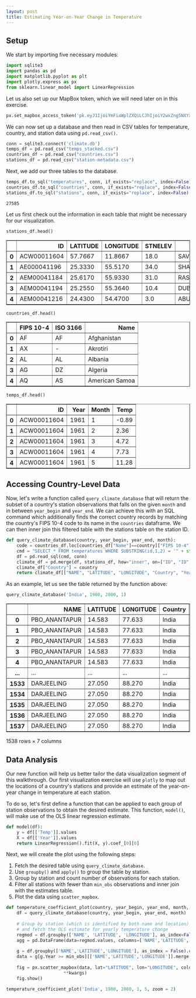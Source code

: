 ```yaml
---
layout: post
title: Estimating Year-on-Year Change in Temperature
---
```


## Setup

We start by importing five necessary modules:


```python
import sqlite3
import pandas as pd
import matplotlib.pyplot as plt
import plotly.express as px
from sklearn.linear_model import LinearRegression
```

Let us also set up our MapBox token, which we will need later on in this exercise.


```python
px.set_mapbox_access_token('pk.eyJ1IjoiYmFiaWplZXQiLCJhIjoiY2wxZng5NXYxMDMxMzNicjI1N3JveWZvbyJ9.b_hcxpVSJoAH_PRFxD616w')
```

We can now set up a database and then read in CSV tables for temperature, country, and station data using ```pd.read_csv()```.


```python
conn = sqlite3.connect('climate.db')
temps_df = pd.read_csv("temps_stacked.csv")
countries_df = pd.read_csv("countries.csv")
stations_df = pd.read_csv("station-metadata.csv")
```

Next, we add our three tables to the database.


```python
temps_df.to_sql("temperatures", conn, if_exists="replace", index=False)
countries_df.to_sql("countries", conn, if_exists="replace", index=False)
stations_df.to_sql("stations", conn, if_exists="replace", index=False)
```




    27585



Let us first check out the information in each table that might be necessary for our visualization.


```python
stations_df.head()
```




<div>
<style scoped>
    .dataframe tbody tr th:only-of-type {
        vertical-align: middle;
    }

    .dataframe tbody tr th {
        vertical-align: top;
    }

    .dataframe thead th {
        text-align: right;
    }
</style>
<table border="1" class="dataframe">
  <thead>
    <tr style="text-align: right;">
      <th></th>
      <th>ID</th>
      <th>LATITUDE</th>
      <th>LONGITUDE</th>
      <th>STNELEV</th>
      <th>NAME</th>
    </tr>
  </thead>
  <tbody>
    <tr>
      <th>0</th>
      <td>ACW00011604</td>
      <td>57.7667</td>
      <td>11.8667</td>
      <td>18.0</td>
      <td>SAVE</td>
    </tr>
    <tr>
      <th>1</th>
      <td>AE000041196</td>
      <td>25.3330</td>
      <td>55.5170</td>
      <td>34.0</td>
      <td>SHARJAH_INTER_AIRP</td>
    </tr>
    <tr>
      <th>2</th>
      <td>AEM00041184</td>
      <td>25.6170</td>
      <td>55.9330</td>
      <td>31.0</td>
      <td>RAS_AL_KHAIMAH_INTE</td>
    </tr>
    <tr>
      <th>3</th>
      <td>AEM00041194</td>
      <td>25.2550</td>
      <td>55.3640</td>
      <td>10.4</td>
      <td>DUBAI_INTL</td>
    </tr>
    <tr>
      <th>4</th>
      <td>AEM00041216</td>
      <td>24.4300</td>
      <td>54.4700</td>
      <td>3.0</td>
      <td>ABU_DHABI_BATEEN_AIR</td>
    </tr>
  </tbody>
</table>
</div>




```python
countries_df.head()
```




<div>
<style scoped>
    .dataframe tbody tr th:only-of-type {
        vertical-align: middle;
    }

    .dataframe tbody tr th {
        vertical-align: top;
    }

    .dataframe thead th {
        text-align: right;
    }
</style>
<table border="1" class="dataframe">
  <thead>
    <tr style="text-align: right;">
      <th></th>
      <th>FIPS 10-4</th>
      <th>ISO 3166</th>
      <th>Name</th>
    </tr>
  </thead>
  <tbody>
    <tr>
      <th>0</th>
      <td>AF</td>
      <td>AF</td>
      <td>Afghanistan</td>
    </tr>
    <tr>
      <th>1</th>
      <td>AX</td>
      <td>-</td>
      <td>Akrotiri</td>
    </tr>
    <tr>
      <th>2</th>
      <td>AL</td>
      <td>AL</td>
      <td>Albania</td>
    </tr>
    <tr>
      <th>3</th>
      <td>AG</td>
      <td>DZ</td>
      <td>Algeria</td>
    </tr>
    <tr>
      <th>4</th>
      <td>AQ</td>
      <td>AS</td>
      <td>American Samoa</td>
    </tr>
  </tbody>
</table>
</div>




```python
temps_df.head()
```




<div>
<style scoped>
    .dataframe tbody tr th:only-of-type {
        vertical-align: middle;
    }

    .dataframe tbody tr th {
        vertical-align: top;
    }

    .dataframe thead th {
        text-align: right;
    }
</style>
<table border="1" class="dataframe">
  <thead>
    <tr style="text-align: right;">
      <th></th>
      <th>ID</th>
      <th>Year</th>
      <th>Month</th>
      <th>Temp</th>
    </tr>
  </thead>
  <tbody>
    <tr>
      <th>0</th>
      <td>ACW00011604</td>
      <td>1961</td>
      <td>1</td>
      <td>-0.89</td>
    </tr>
    <tr>
      <th>1</th>
      <td>ACW00011604</td>
      <td>1961</td>
      <td>2</td>
      <td>2.36</td>
    </tr>
    <tr>
      <th>2</th>
      <td>ACW00011604</td>
      <td>1961</td>
      <td>3</td>
      <td>4.72</td>
    </tr>
    <tr>
      <th>3</th>
      <td>ACW00011604</td>
      <td>1961</td>
      <td>4</td>
      <td>7.73</td>
    </tr>
    <tr>
      <th>4</th>
      <td>ACW00011604</td>
      <td>1961</td>
      <td>5</td>
      <td>11.28</td>
    </tr>
  </tbody>
</table>
</div>



## Accessing Country-Level Data

Now, let's write a function called ```query_climate_database``` that will return the subset of a country's station observations that falls on the given ```month``` and in between ```year_begin``` and ```year_end```. We can achieve this with an SQL command which additionally finds the correct country records by matching the country's FIPS 10-4 code to its name in the ```countries``` dataframe. We can then inner join this filtered table with the stations table on the station ID.


```python
def query_climate_database(country, year_begin, year_end, month):
    code = countries_df.loc[countries_df["Name"]==country]["FIPS 10-4"].iloc[0]
    cmd = "SELECT * FROM temperatures WHERE SUBSTRING(id,1,2) = '" + str(code) + "' AND year >= " + str(year_begin) + " AND year <= " + str(year_end) + " AND month = " + str(month)
    df = pd.read_sql(cmd, conn)
    climate_df = pd.merge(df, stations_df, how="inner", on=["ID", "ID"])
    climate_df["Country"] = country
    return climate_df[["NAME", "LATITUDE", "LONGITUDE", "Country", "Year", "Month","Temp"]]
```

As an example, let us see the table returned by the function above:


```python
query_climate_database('India', 1980, 2000, 1)
```




<div>
<style scoped>
    .dataframe tbody tr th:only-of-type {
        vertical-align: middle;
    }

    .dataframe tbody tr th {
        vertical-align: top;
    }

    .dataframe thead th {
        text-align: right;
    }
</style>
<table border="1" class="dataframe">
  <thead>
    <tr style="text-align: right;">
      <th></th>
      <th>NAME</th>
      <th>LATITUDE</th>
      <th>LONGITUDE</th>
      <th>Country</th>
      <th>Year</th>
      <th>Month</th>
      <th>Temp</th>
    </tr>
  </thead>
  <tbody>
    <tr>
      <th>0</th>
      <td>PBO_ANANTAPUR</td>
      <td>14.583</td>
      <td>77.633</td>
      <td>India</td>
      <td>1980</td>
      <td>1</td>
      <td>23.48</td>
    </tr>
    <tr>
      <th>1</th>
      <td>PBO_ANANTAPUR</td>
      <td>14.583</td>
      <td>77.633</td>
      <td>India</td>
      <td>1981</td>
      <td>1</td>
      <td>24.57</td>
    </tr>
    <tr>
      <th>2</th>
      <td>PBO_ANANTAPUR</td>
      <td>14.583</td>
      <td>77.633</td>
      <td>India</td>
      <td>1982</td>
      <td>1</td>
      <td>24.19</td>
    </tr>
    <tr>
      <th>3</th>
      <td>PBO_ANANTAPUR</td>
      <td>14.583</td>
      <td>77.633</td>
      <td>India</td>
      <td>1983</td>
      <td>1</td>
      <td>23.51</td>
    </tr>
    <tr>
      <th>4</th>
      <td>PBO_ANANTAPUR</td>
      <td>14.583</td>
      <td>77.633</td>
      <td>India</td>
      <td>1984</td>
      <td>1</td>
      <td>24.81</td>
    </tr>
    <tr>
      <th>...</th>
      <td>...</td>
      <td>...</td>
      <td>...</td>
      <td>...</td>
      <td>...</td>
      <td>...</td>
      <td>...</td>
    </tr>
    <tr>
      <th>1533</th>
      <td>DARJEELING</td>
      <td>27.050</td>
      <td>88.270</td>
      <td>India</td>
      <td>1983</td>
      <td>1</td>
      <td>5.10</td>
    </tr>
    <tr>
      <th>1534</th>
      <td>DARJEELING</td>
      <td>27.050</td>
      <td>88.270</td>
      <td>India</td>
      <td>1986</td>
      <td>1</td>
      <td>6.90</td>
    </tr>
    <tr>
      <th>1535</th>
      <td>DARJEELING</td>
      <td>27.050</td>
      <td>88.270</td>
      <td>India</td>
      <td>1994</td>
      <td>1</td>
      <td>8.10</td>
    </tr>
    <tr>
      <th>1536</th>
      <td>DARJEELING</td>
      <td>27.050</td>
      <td>88.270</td>
      <td>India</td>
      <td>1995</td>
      <td>1</td>
      <td>5.60</td>
    </tr>
    <tr>
      <th>1537</th>
      <td>DARJEELING</td>
      <td>27.050</td>
      <td>88.270</td>
      <td>India</td>
      <td>1997</td>
      <td>1</td>
      <td>5.70</td>
    </tr>
  </tbody>
</table>
<p>1538 rows × 7 columns</p>
</div>



## Data Analysis

Our new function will help us better tailor the data visualization segment of this walkthrough. Our first visualization exercise will use ```plotly``` to map out the locations of a country's stations and provide an estimate of the year-on-year change in temperature at each station.

To do so, let's first define a function that can be applied to each group of station observations to obtain the desired estimate. This function, ```model()```, will make use of the OLS linear regression estimate.


```python
def model(df):
    y = df[['Temp']].values
    X = df[['Year']].values
    return LinearRegression().fit(X, y).coef_[0][0]
```

Next, we will create the plot using the following steps:

1. Fetch the desired table using ```query_climate_database```.
2. Use ```groupby()``` and ```apply()``` to group the table by station.
3. Group by station and count number of observations for each station.
4. Filter all stations with fewer than ```min_obs``` observations and inner join with the estimates table.
5. Plot the data using ```scatter_mapbox```.


```python
def temperature_coefficient_plot(country, year_begin, year_end, month, min_obs, **kwargs):
    df = query_climate_database(country, year_begin, year_end, month)
    
    # Group by station (which is identified by both name and location) 
    # and fetch the OLS estimate for yearly temperature change
    regmod = df.groupby(['NAME', 'LATITUDE', 'LONGITUDE'], as_index=False).apply(model)
    agg = pd.DataFrame(data=regmod.values, columns=['NAME','LATITUDE','LONGITUDE','Estimate'])
    
    g = df.groupby(['NAME','LATITUDE','LONGITUDE'], as_index = False).count()
    data = g[g.Year >= min_obs][['NAME','LATITUDE','LONGITUDE']].merge(agg, on=['NAME','LATITUDE','LONGITUDE'], how='inner')
    
    fig = px.scatter_mapbox(data, lat="LATITUDE", lon="LONGITUDE", color="Estimate",
                      **kwargs)
    fig.show()
```


```python
temperature_coefficient_plot('India', 1980, 2000, 1, 5, zoom = 2)
```


<div>                            <div id="299eaa1e-ba25-4ff5-9077-5f03aa7346f5" class="plotly-graph-div" style="height:525px; width:100%;"></div>            <script type="text/javascript">                require(["plotly"], function(Plotly) {                    window.PLOTLYENV=window.PLOTLYENV || {};                                    if (document.getElementById("299eaa1e-ba25-4ff5-9077-5f03aa7346f5")) {                    Plotly.newPlot(                        "299eaa1e-ba25-4ff5-9077-5f03aa7346f5",                        [{"hovertemplate":"Estimate=-0.023824531516183967<br>LATITUDE=%{lat}<br>LONGITUDE=%{lon}<extra></extra>","lat":[23.883],"legendgroup":"-0.023824531516183967","lon":[91.25],"marker":{"color":"#636efa"},"mode":"markers","name":"-0.023824531516183967","showlegend":true,"subplot":"mapbox","type":"scattermapbox"},{"hovertemplate":"Estimate=-0.09541262135922327<br>LATITUDE=%{lat}<br>LONGITUDE=%{lon}<extra></extra>","lat":[27.1667],"legendgroup":"-0.09541262135922327","lon":[78.0333],"marker":{"color":"#EF553B"},"mode":"markers","name":"-0.09541262135922327","showlegend":true,"subplot":"mapbox","type":"scattermapbox"},{"hovertemplate":"Estimate=-0.006976463916064041<br>LATITUDE=%{lat}<br>LONGITUDE=%{lon}<extra></extra>","lat":[23.067],"legendgroup":"-0.006976463916064041","lon":[72.633],"marker":{"color":"#00cc96"},"mode":"markers","name":"-0.006976463916064041","showlegend":true,"subplot":"mapbox","type":"scattermapbox"},{"hovertemplate":"Estimate=-0.038906130401503036<br>LATITUDE=%{lat}<br>LONGITUDE=%{lon}<extra></extra>","lat":[20.7],"legendgroup":"-0.038906130401503036","lon":[77.033],"marker":{"color":"#ab63fa"},"mode":"markers","name":"-0.038906130401503036","showlegend":true,"subplot":"mapbox","type":"scattermapbox"},{"hovertemplate":"Estimate=0.011315635598175711<br>LATITUDE=%{lat}<br>LONGITUDE=%{lon}<extra></extra>","lat":[20.7],"legendgroup":"0.011315635598175711","lon":[77.067],"marker":{"color":"#FFA15A"},"mode":"markers","name":"0.011315635598175711","showlegend":true,"subplot":"mapbox","type":"scattermapbox"},{"hovertemplate":"Estimate=-0.12064847942754905<br>LATITUDE=%{lat}<br>LONGITUDE=%{lon}<extra></extra>","lat":[25.441],"legendgroup":"-0.12064847942754905","lon":[81.735],"marker":{"color":"#19d3f3"},"mode":"markers","name":"-0.12064847942754905","showlegend":true,"subplot":"mapbox","type":"scattermapbox"},{"hovertemplate":"Estimate=-0.07217977893368016<br>LATITUDE=%{lat}<br>LONGITUDE=%{lon}<extra></extra>","lat":[25.5],"legendgroup":"-0.07217977893368016","lon":[81.9],"marker":{"color":"#FF6692"},"mode":"markers","name":"-0.07217977893368016","showlegend":true,"subplot":"mapbox","type":"scattermapbox"},{"hovertemplate":"Estimate=-0.02485771200910647<br>LATITUDE=%{lat}<br>LONGITUDE=%{lon}<extra></extra>","lat":[31.71],"legendgroup":"-0.02485771200910647","lon":[74.797],"marker":{"color":"#B6E880"},"mode":"markers","name":"-0.02485771200910647","showlegend":true,"subplot":"mapbox","type":"scattermapbox"},{"hovertemplate":"Estimate=-0.00598233189749575<br>LATITUDE=%{lat}<br>LONGITUDE=%{lon}<extra></extra>","lat":[19.85],"legendgroup":"-0.00598233189749575","lon":[75.4],"marker":{"color":"#FF97FF"},"mode":"markers","name":"-0.00598233189749575","showlegend":true,"subplot":"mapbox","type":"scattermapbox"},{"hovertemplate":"Estimate=-0.03679235262878381<br>LATITUDE=%{lat}<br>LONGITUDE=%{lon}<extra></extra>","lat":[21.517],"legendgroup":"-0.03679235262878381","lon":[86.933],"marker":{"color":"#FECB52"},"mode":"markers","name":"-0.03679235262878381","showlegend":true,"subplot":"mapbox","type":"scattermapbox"},{"hovertemplate":"Estimate=0.013679395808956421<br>LATITUDE=%{lat}<br>LONGITUDE=%{lon}<extra></extra>","lat":[12.967],"legendgroup":"0.013679395808956421","lon":[77.583],"marker":{"color":"#636efa"},"mode":"markers","name":"0.013679395808956421","showlegend":true,"subplot":"mapbox","type":"scattermapbox"},{"hovertemplate":"Estimate=0.0012467532467532877<br>LATITUDE=%{lat}<br>LONGITUDE=%{lon}<extra></extra>","lat":[17.45],"legendgroup":"0.0012467532467532877","lon":[78.47],"marker":{"color":"#EF553B"},"mode":"markers","name":"0.0012467532467532877","showlegend":true,"subplot":"mapbox","type":"scattermapbox"},{"hovertemplate":"Estimate=-0.012584415584415552<br>LATITUDE=%{lat}<br>LONGITUDE=%{lon}<extra></extra>","lat":[15.85],"legendgroup":"-0.012584415584415552","lon":[74.617],"marker":{"color":"#00cc96"},"mode":"markers","name":"-0.012584415584415552","showlegend":true,"subplot":"mapbox","type":"scattermapbox"},{"hovertemplate":"Estimate=-0.03156137006114001<br>LATITUDE=%{lat}<br>LONGITUDE=%{lon}<extra></extra>","lat":[23.283],"legendgroup":"-0.03156137006114001","lon":[77.35],"marker":{"color":"#ab63fa"},"mode":"markers","name":"-0.03156137006114001","showlegend":true,"subplot":"mapbox","type":"scattermapbox"},{"hovertemplate":"Estimate=-0.053077922077922106<br>LATITUDE=%{lat}<br>LONGITUDE=%{lon}<extra></extra>","lat":[20.25],"legendgroup":"-0.053077922077922106","lon":[85.833],"marker":{"color":"#FFA15A"},"mode":"markers","name":"-0.053077922077922106","showlegend":true,"subplot":"mapbox","type":"scattermapbox"},{"hovertemplate":"Estimate=0.021056134032725285<br>LATITUDE=%{lat}<br>LONGITUDE=%{lon}<extra></extra>","lat":[23.25],"legendgroup":"0.021056134032725285","lon":[69.667],"marker":{"color":"#19d3f3"},"mode":"markers","name":"0.021056134032725285","showlegend":true,"subplot":"mapbox","type":"scattermapbox"},{"hovertemplate":"Estimate=0.03868831168831171<br>LATITUDE=%{lat}<br>LONGITUDE=%{lon}<extra></extra>","lat":[28.0],"legendgroup":"0.03868831168831171","lon":[73.3],"marker":{"color":"#FF6692"},"mode":"markers","name":"0.03868831168831171","showlegend":true,"subplot":"mapbox","type":"scattermapbox"},{"hovertemplate":"Estimate=0.01883116883116881<br>LATITUDE=%{lat}<br>LONGITUDE=%{lon}<extra></extra>","lat":[18.9],"legendgroup":"0.01883116883116881","lon":[72.8167],"marker":{"color":"#B6E880"},"mode":"markers","name":"0.01883116883116881","showlegend":true,"subplot":"mapbox","type":"scattermapbox"},{"hovertemplate":"Estimate=0.04967532467532468<br>LATITUDE=%{lat}<br>LONGITUDE=%{lon}<extra></extra>","lat":[19.117],"legendgroup":"0.04967532467532468","lon":[72.85],"marker":{"color":"#FF97FF"},"mode":"markers","name":"0.04967532467532468","showlegend":true,"subplot":"mapbox","type":"scattermapbox"},{"hovertemplate":"Estimate=-0.03627833925157053<br>LATITUDE=%{lat}<br>LONGITUDE=%{lon}<extra></extra>","lat":[22.533],"legendgroup":"-0.03627833925157053","lon":[88.333],"marker":{"color":"#FECB52"},"mode":"markers","name":"-0.03627833925157053","showlegend":true,"subplot":"mapbox","type":"scattermapbox"},{"hovertemplate":"Estimate=-0.045207792207792176<br>LATITUDE=%{lat}<br>LONGITUDE=%{lon}<extra></extra>","lat":[22.65],"legendgroup":"-0.045207792207792176","lon":[88.45],"marker":{"color":"#636efa"},"mode":"markers","name":"-0.045207792207792176","showlegend":true,"subplot":"mapbox","type":"scattermapbox"},{"hovertemplate":"Estimate=0.04454873646209391<br>LATITUDE=%{lat}<br>LONGITUDE=%{lon}<extra></extra>","lat":[25.25],"legendgroup":"0.04454873646209391","lon":[91.7333],"marker":{"color":"#EF553B"},"mode":"markers","name":"0.04454873646209391","showlegend":true,"subplot":"mapbox","type":"scattermapbox"},{"hovertemplate":"Estimate=-0.021969696969697063<br>LATITUDE=%{lat}<br>LONGITUDE=%{lon}<extra></extra>","lat":[25.25],"legendgroup":"-0.021969696969697063","lon":[91.73],"marker":{"color":"#00cc96"},"mode":"markers","name":"-0.021969696969697063","showlegend":true,"subplot":"mapbox","type":"scattermapbox"},{"hovertemplate":"Estimate=0.007252604166666687<br>LATITUDE=%{lat}<br>LONGITUDE=%{lon}<extra></extra>","lat":[14.233],"legendgroup":"0.007252604166666687","lon":[76.433],"marker":{"color":"#ab63fa"},"mode":"markers","name":"0.007252604166666687","showlegend":true,"subplot":"mapbox","type":"scattermapbox"},{"hovertemplate":"Estimate=0.007804036112586248<br>LATITUDE=%{lat}<br>LONGITUDE=%{lon}<extra></extra>","lat":[11.033],"legendgroup":"0.007804036112586248","lon":[77.05],"marker":{"color":"#FFA15A"},"mode":"markers","name":"0.007804036112586248","showlegend":true,"subplot":"mapbox","type":"scattermapbox"},{"hovertemplate":"Estimate=0.03648212867355045<br>LATITUDE=%{lat}<br>LONGITUDE=%{lon}<extra></extra>","lat":[11.767],"legendgroup":"0.03648212867355045","lon":[79.767],"marker":{"color":"#19d3f3"},"mode":"markers","name":"0.03648212867355045","showlegend":true,"subplot":"mapbox","type":"scattermapbox"},{"hovertemplate":"Estimate=-0.01005464480874316<br>LATITUDE=%{lat}<br>LONGITUDE=%{lon}<extra></extra>","lat":[20.467],"legendgroup":"-0.01005464480874316","lon":[85.933],"marker":{"color":"#FF6692"},"mode":"markers","name":"-0.01005464480874316","showlegend":true,"subplot":"mapbox","type":"scattermapbox"},{"hovertemplate":"Estimate=-0.04259177355152582<br>LATITUDE=%{lat}<br>LONGITUDE=%{lon}<extra></extra>","lat":[24.05],"legendgroup":"-0.04259177355152582","lon":[84.067],"marker":{"color":"#B6E880"},"mode":"markers","name":"-0.04259177355152582","showlegend":true,"subplot":"mapbox","type":"scattermapbox"},{"hovertemplate":"Estimate=-0.0715501664289111<br>LATITUDE=%{lat}<br>LONGITUDE=%{lon}<extra></extra>","lat":[26.1667],"legendgroup":"-0.0715501664289111","lon":[85.9],"marker":{"color":"#FF97FF"},"mode":"markers","name":"-0.0715501664289111","showlegend":true,"subplot":"mapbox","type":"scattermapbox"},{"hovertemplate":"Estimate=-0.040132924335378316<br>LATITUDE=%{lat}<br>LONGITUDE=%{lon}<extra></extra>","lat":[27.05],"legendgroup":"-0.040132924335378316","lon":[88.27],"marker":{"color":"#FECB52"},"mode":"markers","name":"-0.040132924335378316","showlegend":true,"subplot":"mapbox","type":"scattermapbox"},{"hovertemplate":"Estimate=-0.20600000000000007<br>LATITUDE=%{lat}<br>LONGITUDE=%{lon}<extra></extra>","lat":[30.317],"legendgroup":"-0.20600000000000007","lon":[78.033],"marker":{"color":"#636efa"},"mode":"markers","name":"-0.20600000000000007","showlegend":true,"subplot":"mapbox","type":"scattermapbox"},{"hovertemplate":"Estimate=0.02312781954887219<br>LATITUDE=%{lat}<br>LONGITUDE=%{lon}<extra></extra>","lat":[27.483],"legendgroup":"0.02312781954887219","lon":[95.017],"marker":{"color":"#EF553B"},"mode":"markers","name":"0.02312781954887219","showlegend":true,"subplot":"mapbox","type":"scattermapbox"},{"hovertemplate":"Estimate=-0.08208791208791189<br>LATITUDE=%{lat}<br>LONGITUDE=%{lon}<extra></extra>","lat":[24.267],"legendgroup":"-0.08208791208791189","lon":[87.25],"marker":{"color":"#00cc96"},"mode":"markers","name":"-0.08208791208791189","showlegend":true,"subplot":"mapbox","type":"scattermapbox"},{"hovertemplate":"Estimate=0.07279411764705891<br>LATITUDE=%{lat}<br>LONGITUDE=%{lon}<extra></extra>","lat":[22.3667],"legendgroup":"0.07279411764705891","lon":[69.0833],"marker":{"color":"#ab63fa"},"mode":"markers","name":"0.07279411764705891","showlegend":true,"subplot":"mapbox","type":"scattermapbox"},{"hovertemplate":"Estimate=-0.010759817871371678<br>LATITUDE=%{lat}<br>LONGITUDE=%{lon}<extra></extra>","lat":[15.417],"legendgroup":"-0.010759817871371678","lon":[75.633],"marker":{"color":"#FFA15A"},"mode":"markers","name":"-0.010759817871371678","showlegend":true,"subplot":"mapbox","type":"scattermapbox"},{"hovertemplate":"Estimate=-0.0021895664952241503<br>LATITUDE=%{lat}<br>LONGITUDE=%{lon}<extra></extra>","lat":[26.1],"legendgroup":"-0.0021895664952241503","lon":[91.583],"marker":{"color":"#19d3f3"},"mode":"markers","name":"-0.0021895664952241503","showlegend":true,"subplot":"mapbox","type":"scattermapbox"},{"hovertemplate":"Estimate=-0.23099999999999993<br>LATITUDE=%{lat}<br>LONGITUDE=%{lon}<extra></extra>","lat":[24.75],"legendgroup":"-0.23099999999999993","lon":[84.95],"marker":{"color":"#FF6692"},"mode":"markers","name":"-0.23099999999999993","showlegend":true,"subplot":"mapbox","type":"scattermapbox"},{"hovertemplate":"Estimate=0.00907792207792211<br>LATITUDE=%{lat}<br>LONGITUDE=%{lon}<extra></extra>","lat":[15.483],"legendgroup":"0.00907792207792211","lon":[73.817],"marker":{"color":"#B6E880"},"mode":"markers","name":"0.00907792207792211","showlegend":true,"subplot":"mapbox","type":"scattermapbox"},{"hovertemplate":"Estimate=-0.01789029535864977<br>LATITUDE=%{lat}<br>LONGITUDE=%{lon}<extra></extra>","lat":[26.75],"legendgroup":"-0.01789029535864977","lon":[83.367],"marker":{"color":"#FF97FF"},"mode":"markers","name":"-0.01789029535864977","showlegend":true,"subplot":"mapbox","type":"scattermapbox"},{"hovertemplate":"Estimate=-0.11084187408491945<br>LATITUDE=%{lat}<br>LONGITUDE=%{lon}<extra></extra>","lat":[24.65],"legendgroup":"-0.11084187408491945","lon":[77.317],"marker":{"color":"#FECB52"},"mode":"markers","name":"-0.11084187408491945","showlegend":true,"subplot":"mapbox","type":"scattermapbox"},{"hovertemplate":"Estimate=-0.051667566837699214<br>LATITUDE=%{lat}<br>LONGITUDE=%{lon}<extra></extra>","lat":[26.233],"legendgroup":"-0.051667566837699214","lon":[78.25],"marker":{"color":"#636efa"},"mode":"markers","name":"-0.051667566837699214","showlegend":true,"subplot":"mapbox","type":"scattermapbox"},{"hovertemplate":"Estimate=-0.02357894736842104<br>LATITUDE=%{lat}<br>LONGITUDE=%{lon}<extra></extra>","lat":[29.167],"legendgroup":"-0.02357894736842104","lon":[75.733],"marker":{"color":"#EF553B"},"mode":"markers","name":"-0.02357894736842104","showlegend":true,"subplot":"mapbox","type":"scattermapbox"},{"hovertemplate":"Estimate=0.0066103896103895995<br>LATITUDE=%{lat}<br>LONGITUDE=%{lon}<extra></extra>","lat":[22.717],"legendgroup":"0.0066103896103895995","lon":[75.8],"marker":{"color":"#00cc96"},"mode":"markers","name":"0.0066103896103895995","showlegend":true,"subplot":"mapbox","type":"scattermapbox"},{"hovertemplate":"Estimate=-0.044518664047151296<br>LATITUDE=%{lat}<br>LONGITUDE=%{lon}<extra></extra>","lat":[23.2],"legendgroup":"-0.044518664047151296","lon":[79.95],"marker":{"color":"#ab63fa"},"mode":"markers","name":"-0.044518664047151296","showlegend":true,"subplot":"mapbox","type":"scattermapbox"},{"hovertemplate":"Estimate=-0.02198100027940761<br>LATITUDE=%{lat}<br>LONGITUDE=%{lon}<extra></extra>","lat":[19.083],"legendgroup":"-0.02198100027940761","lon":[82.033],"marker":{"color":"#FFA15A"},"mode":"markers","name":"-0.02198100027940761","showlegend":true,"subplot":"mapbox","type":"scattermapbox"},{"hovertemplate":"Estimate=0.0007142857142857162<br>LATITUDE=%{lat}<br>LONGITUDE=%{lon}<extra></extra>","lat":[26.817],"legendgroup":"0.0007142857142857162","lon":[75.8],"marker":{"color":"#19d3f3"},"mode":"markers","name":"0.0007142857142857162","showlegend":true,"subplot":"mapbox","type":"scattermapbox"},{"hovertemplate":"Estimate=0.01866396761133604<br>LATITUDE=%{lat}<br>LONGITUDE=%{lon}<extra></extra>","lat":[26.9],"legendgroup":"0.01866396761133604","lon":[70.917],"marker":{"color":"#FF6692"},"mode":"markers","name":"0.01866396761133604","showlegend":true,"subplot":"mapbox","type":"scattermapbox"},{"hovertemplate":"Estimate=-0.06115103405055352<br>LATITUDE=%{lat}<br>LONGITUDE=%{lon}<extra></extra>","lat":[21.917],"legendgroup":"-0.06115103405055352","lon":[84.083],"marker":{"color":"#B6E880"},"mode":"markers","name":"-0.06115103405055352","showlegend":true,"subplot":"mapbox","type":"scattermapbox"},{"hovertemplate":"Estimate=0.024636363636363647<br>LATITUDE=%{lat}<br>LONGITUDE=%{lon}<extra></extra>","lat":[26.3],"legendgroup":"0.024636363636363647","lon":[73.017],"marker":{"color":"#FF97FF"},"mode":"markers","name":"0.024636363636363647","showlegend":true,"subplot":"mapbox","type":"scattermapbox"},{"hovertemplate":"Estimate=-0.0007978412120423305<br>LATITUDE=%{lat}<br>LONGITUDE=%{lon}<extra></extra>","lat":[16.95],"legendgroup":"-0.0007978412120423305","lon":[82.233],"marker":{"color":"#FECB52"},"mode":"markers","name":"-0.0007978412120423305","showlegend":true,"subplot":"mapbox","type":"scattermapbox"},{"hovertemplate":"Estimate=0.06909090909090908<br>LATITUDE=%{lat}<br>LONGITUDE=%{lon}<extra></extra>","lat":[10.2333],"legendgroup":"0.06909090909090908","lon":[77.4667],"marker":{"color":"#636efa"},"mode":"markers","name":"0.06909090909090908","showlegend":true,"subplot":"mapbox","type":"scattermapbox"},{"hovertemplate":"Estimate=0.011636363636363662<br>LATITUDE=%{lat}<br>LONGITUDE=%{lon}<extra></extra>","lat":[25.15],"legendgroup":"0.011636363636363662","lon":[75.85],"marker":{"color":"#EF553B"},"mode":"markers","name":"0.011636363636363662","showlegend":true,"subplot":"mapbox","type":"scattermapbox"},{"hovertemplate":"Estimate=0.03712987012987014<br>LATITUDE=%{lat}<br>LONGITUDE=%{lon}<extra></extra>","lat":[11.25],"legendgroup":"0.03712987012987014","lon":[75.783],"marker":{"color":"#00cc96"},"mode":"markers","name":"0.03712987012987014","showlegend":true,"subplot":"mapbox","type":"scattermapbox"},{"hovertemplate":"Estimate=0.014978843441466798<br>LATITUDE=%{lat}<br>LONGITUDE=%{lon}<extra></extra>","lat":[15.8],"legendgroup":"0.014978843441466798","lon":[78.067],"marker":{"color":"#ab63fa"},"mode":"markers","name":"0.014978843441466798","showlegend":true,"subplot":"mapbox","type":"scattermapbox"},{"hovertemplate":"Estimate=-0.05899733402691978<br>LATITUDE=%{lat}<br>LONGITUDE=%{lon}<extra></extra>","lat":[26.75],"legendgroup":"-0.05899733402691978","lon":[80.883],"marker":{"color":"#FFA15A"},"mode":"markers","name":"-0.05899733402691978","showlegend":true,"subplot":"mapbox","type":"scattermapbox"},{"hovertemplate":"Estimate=0.13179063360881538<br>LATITUDE=%{lat}<br>LONGITUDE=%{lon}<extra></extra>","lat":[30.9333],"legendgroup":"0.13179063360881538","lon":[75.8667],"marker":{"color":"#19d3f3"},"mode":"markers","name":"0.13179063360881538","showlegend":true,"subplot":"mapbox","type":"scattermapbox"},{"hovertemplate":"Estimate=-0.0009985315712187663<br>LATITUDE=%{lat}<br>LONGITUDE=%{lon}<extra></extra>","lat":[16.2],"legendgroup":"-0.0009985315712187663","lon":[81.15],"marker":{"color":"#FF6692"},"mode":"markers","name":"-0.0009985315712187663","showlegend":true,"subplot":"mapbox","type":"scattermapbox"},{"hovertemplate":"Estimate=0.0007839388145315301<br>LATITUDE=%{lat}<br>LONGITUDE=%{lon}<extra></extra>","lat":[13.0],"legendgroup":"0.0007839388145315301","lon":[80.183],"marker":{"color":"#B6E880"},"mode":"markers","name":"0.0007839388145315301","showlegend":true,"subplot":"mapbox","type":"scattermapbox"},{"hovertemplate":"Estimate=0.05558068332057612<br>LATITUDE=%{lat}<br>LONGITUDE=%{lon}<extra></extra>","lat":[12.917],"legendgroup":"0.05558068332057612","lon":[74.883],"marker":{"color":"#FF97FF"},"mode":"markers","name":"0.05558068332057612","showlegend":true,"subplot":"mapbox","type":"scattermapbox"},{"hovertemplate":"Estimate=0.05308326787117044<br>LATITUDE=%{lat}<br>LONGITUDE=%{lon}<extra></extra>","lat":[8.3],"legendgroup":"0.05308326787117044","lon":[73.15],"marker":{"color":"#FECB52"},"mode":"markers","name":"0.05308326787117044","showlegend":true,"subplot":"mapbox","type":"scattermapbox"},{"hovertemplate":"Estimate=0.015428308460982181<br>LATITUDE=%{lat}<br>LONGITUDE=%{lon}<extra></extra>","lat":[8.3],"legendgroup":"0.015428308460982181","lon":[73.0],"marker":{"color":"#636efa"},"mode":"markers","name":"0.015428308460982181","showlegend":true,"subplot":"mapbox","type":"scattermapbox"},{"hovertemplate":"Estimate=0.073086785009862<br>LATITUDE=%{lat}<br>LONGITUDE=%{lon}<extra></extra>","lat":[23.317],"legendgroup":"0.073086785009862","lon":[85.317],"marker":{"color":"#EF553B"},"mode":"markers","name":"0.073086785009862","showlegend":true,"subplot":"mapbox","type":"scattermapbox"},{"hovertemplate":"Estimate=0.02055077767612073<br>LATITUDE=%{lat}<br>LONGITUDE=%{lon}<extra></extra>","lat":[29.4667],"legendgroup":"0.02055077767612073","lon":[79.65],"marker":{"color":"#00cc96"},"mode":"markers","name":"0.02055077767612073","showlegend":true,"subplot":"mapbox","type":"scattermapbox"},{"hovertemplate":"Estimate=-0.02401379811183734<br>LATITUDE=%{lat}<br>LONGITUDE=%{lon}<extra></extra>","lat":[21.1],"legendgroup":"-0.02401379811183734","lon":[79.05],"marker":{"color":"#ab63fa"},"mode":"markers","name":"-0.02401379811183734","showlegend":true,"subplot":"mapbox","type":"scattermapbox"},{"hovertemplate":"Estimate=0.012661421418817823<br>LATITUDE=%{lat}<br>LONGITUDE=%{lon}<extra></extra>","lat":[14.45],"legendgroup":"0.012661421418817823","lon":[79.983],"marker":{"color":"#FFA15A"},"mode":"markers","name":"0.012661421418817823","showlegend":true,"subplot":"mapbox","type":"scattermapbox"},{"hovertemplate":"Estimate=-0.03679220779220781<br>LATITUDE=%{lat}<br>LONGITUDE=%{lon}<extra></extra>","lat":[28.583],"legendgroup":"-0.03679220779220781","lon":[77.2],"marker":{"color":"#19d3f3"},"mode":"markers","name":"-0.03679220779220781","showlegend":true,"subplot":"mapbox","type":"scattermapbox"},{"hovertemplate":"Estimate=0.23857142857142852<br>LATITUDE=%{lat}<br>LONGITUDE=%{lon}<extra></extra>","lat":[27.233],"legendgroup":"0.23857142857142852","lon":[94.117],"marker":{"color":"#FF6692"},"mode":"markers","name":"0.23857142857142852","showlegend":true,"subplot":"mapbox","type":"scattermapbox"},{"hovertemplate":"Estimate=-0.0014285714285713874<br>LATITUDE=%{lat}<br>LONGITUDE=%{lon}<extra></extra>","lat":[9.267],"legendgroup":"-0.0014285714285713874","lon":[79.3],"marker":{"color":"#B6E880"},"mode":"markers","name":"-0.0014285714285713874","showlegend":true,"subplot":"mapbox","type":"scattermapbox"},{"hovertemplate":"Estimate=-0.0070787292817679785<br>LATITUDE=%{lat}<br>LONGITUDE=%{lon}<extra></extra>","lat":[30.333],"legendgroup":"-0.0070787292817679785","lon":[76.467],"marker":{"color":"#FF97FF"},"mode":"markers","name":"-0.0070787292817679785","showlegend":true,"subplot":"mapbox","type":"scattermapbox"},{"hovertemplate":"Estimate=-0.026960140451264752<br>LATITUDE=%{lat}<br>LONGITUDE=%{lon}<extra></extra>","lat":[25.6],"legendgroup":"-0.026960140451264752","lon":[85.1],"marker":{"color":"#FECB52"},"mode":"markers","name":"-0.026960140451264752","showlegend":true,"subplot":"mapbox","type":"scattermapbox"},{"hovertemplate":"Estimate=0.01814035087719293<br>LATITUDE=%{lat}<br>LONGITUDE=%{lon}<extra></extra>","lat":[14.583],"legendgroup":"0.01814035087719293","lon":[77.633],"marker":{"color":"#636efa"},"mode":"markers","name":"0.01814035087719293","showlegend":true,"subplot":"mapbox","type":"scattermapbox"},{"hovertemplate":"Estimate=-0.08647696476964765<br>LATITUDE=%{lat}<br>LONGITUDE=%{lon}<extra></extra>","lat":[22.767],"legendgroup":"-0.08647696476964765","lon":[81.9],"marker":{"color":"#EF553B"},"mode":"markers","name":"-0.08647696476964765","showlegend":true,"subplot":"mapbox","type":"scattermapbox"},{"hovertemplate":"Estimate=-0.01731168831168834<br>LATITUDE=%{lat}<br>LONGITUDE=%{lon}<extra></extra>","lat":[18.533],"legendgroup":"-0.01731168831168834","lon":[73.85],"marker":{"color":"#00cc96"},"mode":"markers","name":"-0.01731168831168834","showlegend":true,"subplot":"mapbox","type":"scattermapbox"},{"hovertemplate":"Estimate=0.03393429158110884<br>LATITUDE=%{lat}<br>LONGITUDE=%{lon}<extra></extra>","lat":[11.667],"legendgroup":"0.03393429158110884","lon":[92.717],"marker":{"color":"#ab63fa"},"mode":"markers","name":"0.03393429158110884","showlegend":true,"subplot":"mapbox","type":"scattermapbox"},{"hovertemplate":"Estimate=-0.03531050303129612<br>LATITUDE=%{lat}<br>LONGITUDE=%{lon}<extra></extra>","lat":[21.217],"legendgroup":"-0.03531050303129612","lon":[81.667],"marker":{"color":"#FFA15A"},"mode":"markers","name":"-0.03531050303129612","showlegend":true,"subplot":"mapbox","type":"scattermapbox"},{"hovertemplate":"Estimate=0.033546218487395016<br>LATITUDE=%{lat}<br>LONGITUDE=%{lon}<extra></extra>","lat":[22.3],"legendgroup":"0.033546218487395016","lon":[70.783],"marker":{"color":"#19d3f3"},"mode":"markers","name":"0.033546218487395016","showlegend":true,"subplot":"mapbox","type":"scattermapbox"},{"hovertemplate":"Estimate=-0.08144000000000001<br>LATITUDE=%{lat}<br>LONGITUDE=%{lon}<extra></extra>","lat":[18.767],"legendgroup":"-0.08144000000000001","lon":[79.433],"marker":{"color":"#FF6692"},"mode":"markers","name":"-0.08144000000000001","showlegend":true,"subplot":"mapbox","type":"scattermapbox"},{"hovertemplate":"Estimate=0.015716897362235468<br>LATITUDE=%{lat}<br>LONGITUDE=%{lon}<extra></extra>","lat":[16.983],"legendgroup":"0.015716897362235468","lon":[73.333],"marker":{"color":"#B6E880"},"mode":"markers","name":"0.015716897362235468","showlegend":true,"subplot":"mapbox","type":"scattermapbox"},{"hovertemplate":"Estimate=0.041380255941499085<br>LATITUDE=%{lat}<br>LONGITUDE=%{lon}<extra></extra>","lat":[23.85],"legendgroup":"0.041380255941499085","lon":[78.75],"marker":{"color":"#FF97FF"},"mode":"markers","name":"0.041380255941499085","showlegend":true,"subplot":"mapbox","type":"scattermapbox"},{"hovertemplate":"Estimate=-0.05244766505636069<br>LATITUDE=%{lat}<br>LONGITUDE=%{lon}<extra></extra>","lat":[20.85],"legendgroup":"-0.05244766505636069","lon":[88.25],"marker":{"color":"#FECB52"},"mode":"markers","name":"-0.05244766505636069","showlegend":true,"subplot":"mapbox","type":"scattermapbox"},{"hovertemplate":"Estimate=-0.011545401629802115<br>LATITUDE=%{lat}<br>LONGITUDE=%{lon}<extra></extra>","lat":[24.567],"legendgroup":"-0.011545401629802115","lon":[80.833],"marker":{"color":"#636efa"},"mode":"markers","name":"-0.011545401629802115","showlegend":true,"subplot":"mapbox","type":"scattermapbox"},{"hovertemplate":"Estimate=0.08744268077601404<br>LATITUDE=%{lat}<br>LONGITUDE=%{lon}<extra></extra>","lat":[25.6],"legendgroup":"0.08744268077601404","lon":[91.89],"marker":{"color":"#EF553B"},"mode":"markers","name":"0.08744268077601404","showlegend":true,"subplot":"mapbox","type":"scattermapbox"},{"hovertemplate":"Estimate=0.08166666666666672<br>LATITUDE=%{lat}<br>LONGITUDE=%{lon}<extra></extra>","lat":[31.1],"legendgroup":"0.08166666666666672","lon":[77.167],"marker":{"color":"#00cc96"},"mode":"markers","name":"0.08166666666666672","showlegend":true,"subplot":"mapbox","type":"scattermapbox"},{"hovertemplate":"Estimate=0.013914860276834693<br>LATITUDE=%{lat}<br>LONGITUDE=%{lon}<extra></extra>","lat":[17.667],"legendgroup":"0.013914860276834693","lon":[75.9],"marker":{"color":"#ab63fa"},"mode":"markers","name":"0.013914860276834693","showlegend":true,"subplot":"mapbox","type":"scattermapbox"},{"hovertemplate":"Estimate=0.07881987577639739<br>LATITUDE=%{lat}<br>LONGITUDE=%{lon}<extra></extra>","lat":[24.82],"legendgroup":"0.07881987577639739","lon":[92.83],"marker":{"color":"#FFA15A"},"mode":"markers","name":"0.07881987577639739","showlegend":true,"subplot":"mapbox","type":"scattermapbox"},{"hovertemplate":"Estimate=0.014576612903225802<br>LATITUDE=%{lat}<br>LONGITUDE=%{lon}<extra></extra>","lat":[34.083],"legendgroup":"0.014576612903225802","lon":[74.833],"marker":{"color":"#19d3f3"},"mode":"markers","name":"0.014576612903225802","showlegend":true,"subplot":"mapbox","type":"scattermapbox"},{"hovertemplate":"Estimate=0.01332385300501461<br>LATITUDE=%{lat}<br>LONGITUDE=%{lon}<extra></extra>","lat":[21.2],"legendgroup":"0.01332385300501461","lon":[72.833],"marker":{"color":"#FF6692"},"mode":"markers","name":"0.01332385300501461","showlegend":true,"subplot":"mapbox","type":"scattermapbox"},{"hovertemplate":"Estimate=-0.10785714285714304<br>LATITUDE=%{lat}<br>LONGITUDE=%{lon}<extra></extra>","lat":[26.617],"legendgroup":"-0.10785714285714304","lon":[92.783],"marker":{"color":"#B6E880"},"mode":"markers","name":"-0.10785714285714304","showlegend":true,"subplot":"mapbox","type":"scattermapbox"},{"hovertemplate":"Estimate=0.02977922077922076<br>LATITUDE=%{lat}<br>LONGITUDE=%{lon}<extra></extra>","lat":[8.483],"legendgroup":"0.02977922077922076","lon":[76.95],"marker":{"color":"#FF97FF"},"mode":"markers","name":"0.02977922077922076","showlegend":true,"subplot":"mapbox","type":"scattermapbox"},{"hovertemplate":"Estimate=0.04993107484231753<br>LATITUDE=%{lat}<br>LONGITUDE=%{lon}<extra></extra>","lat":[10.767],"legendgroup":"0.04993107484231753","lon":[78.717],"marker":{"color":"#FECB52"},"mode":"markers","name":"0.04993107484231753","showlegend":true,"subplot":"mapbox","type":"scattermapbox"},{"hovertemplate":"Estimate=0.027922077922077865<br>LATITUDE=%{lat}<br>LONGITUDE=%{lon}<extra></extra>","lat":[8.5],"legendgroup":"0.027922077922077865","lon":[77.0],"marker":{"color":"#636efa"},"mode":"markers","name":"0.027922077922077865","showlegend":true,"subplot":"mapbox","type":"scattermapbox"},{"hovertemplate":"Estimate=0.06544155844155841<br>LATITUDE=%{lat}<br>LONGITUDE=%{lon}<extra></extra>","lat":[20.9],"legendgroup":"0.06544155844155841","lon":[70.367],"marker":{"color":"#EF553B"},"mode":"markers","name":"0.06544155844155841","showlegend":true,"subplot":"mapbox","type":"scattermapbox"},{"hovertemplate":"Estimate=-0.060557683101962766<br>LATITUDE=%{lat}<br>LONGITUDE=%{lon}<extra></extra>","lat":[17.717],"legendgroup":"-0.060557683101962766","lon":[83.233],"marker":{"color":"#00cc96"},"mode":"markers","name":"-0.060557683101962766","showlegend":true,"subplot":"mapbox","type":"scattermapbox"}],                        {"template":{"data":{"bar":[{"error_x":{"color":"#2a3f5f"},"error_y":{"color":"#2a3f5f"},"marker":{"line":{"color":"#E5ECF6","width":0.5},"pattern":{"fillmode":"overlay","size":10,"solidity":0.2}},"type":"bar"}],"barpolar":[{"marker":{"line":{"color":"#E5ECF6","width":0.5},"pattern":{"fillmode":"overlay","size":10,"solidity":0.2}},"type":"barpolar"}],"carpet":[{"aaxis":{"endlinecolor":"#2a3f5f","gridcolor":"white","linecolor":"white","minorgridcolor":"white","startlinecolor":"#2a3f5f"},"baxis":{"endlinecolor":"#2a3f5f","gridcolor":"white","linecolor":"white","minorgridcolor":"white","startlinecolor":"#2a3f5f"},"type":"carpet"}],"choropleth":[{"colorbar":{"outlinewidth":0,"ticks":""},"type":"choropleth"}],"contour":[{"colorbar":{"outlinewidth":0,"ticks":""},"colorscale":[[0.0,"#0d0887"],[0.1111111111111111,"#46039f"],[0.2222222222222222,"#7201a8"],[0.3333333333333333,"#9c179e"],[0.4444444444444444,"#bd3786"],[0.5555555555555556,"#d8576b"],[0.6666666666666666,"#ed7953"],[0.7777777777777778,"#fb9f3a"],[0.8888888888888888,"#fdca26"],[1.0,"#f0f921"]],"type":"contour"}],"contourcarpet":[{"colorbar":{"outlinewidth":0,"ticks":""},"type":"contourcarpet"}],"heatmap":[{"colorbar":{"outlinewidth":0,"ticks":""},"colorscale":[[0.0,"#0d0887"],[0.1111111111111111,"#46039f"],[0.2222222222222222,"#7201a8"],[0.3333333333333333,"#9c179e"],[0.4444444444444444,"#bd3786"],[0.5555555555555556,"#d8576b"],[0.6666666666666666,"#ed7953"],[0.7777777777777778,"#fb9f3a"],[0.8888888888888888,"#fdca26"],[1.0,"#f0f921"]],"type":"heatmap"}],"heatmapgl":[{"colorbar":{"outlinewidth":0,"ticks":""},"colorscale":[[0.0,"#0d0887"],[0.1111111111111111,"#46039f"],[0.2222222222222222,"#7201a8"],[0.3333333333333333,"#9c179e"],[0.4444444444444444,"#bd3786"],[0.5555555555555556,"#d8576b"],[0.6666666666666666,"#ed7953"],[0.7777777777777778,"#fb9f3a"],[0.8888888888888888,"#fdca26"],[1.0,"#f0f921"]],"type":"heatmapgl"}],"histogram":[{"marker":{"pattern":{"fillmode":"overlay","size":10,"solidity":0.2}},"type":"histogram"}],"histogram2d":[{"colorbar":{"outlinewidth":0,"ticks":""},"colorscale":[[0.0,"#0d0887"],[0.1111111111111111,"#46039f"],[0.2222222222222222,"#7201a8"],[0.3333333333333333,"#9c179e"],[0.4444444444444444,"#bd3786"],[0.5555555555555556,"#d8576b"],[0.6666666666666666,"#ed7953"],[0.7777777777777778,"#fb9f3a"],[0.8888888888888888,"#fdca26"],[1.0,"#f0f921"]],"type":"histogram2d"}],"histogram2dcontour":[{"colorbar":{"outlinewidth":0,"ticks":""},"colorscale":[[0.0,"#0d0887"],[0.1111111111111111,"#46039f"],[0.2222222222222222,"#7201a8"],[0.3333333333333333,"#9c179e"],[0.4444444444444444,"#bd3786"],[0.5555555555555556,"#d8576b"],[0.6666666666666666,"#ed7953"],[0.7777777777777778,"#fb9f3a"],[0.8888888888888888,"#fdca26"],[1.0,"#f0f921"]],"type":"histogram2dcontour"}],"mesh3d":[{"colorbar":{"outlinewidth":0,"ticks":""},"type":"mesh3d"}],"parcoords":[{"line":{"colorbar":{"outlinewidth":0,"ticks":""}},"type":"parcoords"}],"pie":[{"automargin":true,"type":"pie"}],"scatter":[{"marker":{"colorbar":{"outlinewidth":0,"ticks":""}},"type":"scatter"}],"scatter3d":[{"line":{"colorbar":{"outlinewidth":0,"ticks":""}},"marker":{"colorbar":{"outlinewidth":0,"ticks":""}},"type":"scatter3d"}],"scattercarpet":[{"marker":{"colorbar":{"outlinewidth":0,"ticks":""}},"type":"scattercarpet"}],"scattergeo":[{"marker":{"colorbar":{"outlinewidth":0,"ticks":""}},"type":"scattergeo"}],"scattergl":[{"marker":{"colorbar":{"outlinewidth":0,"ticks":""}},"type":"scattergl"}],"scattermapbox":[{"marker":{"colorbar":{"outlinewidth":0,"ticks":""}},"type":"scattermapbox"}],"scatterpolar":[{"marker":{"colorbar":{"outlinewidth":0,"ticks":""}},"type":"scatterpolar"}],"scatterpolargl":[{"marker":{"colorbar":{"outlinewidth":0,"ticks":""}},"type":"scatterpolargl"}],"scatterternary":[{"marker":{"colorbar":{"outlinewidth":0,"ticks":""}},"type":"scatterternary"}],"surface":[{"colorbar":{"outlinewidth":0,"ticks":""},"colorscale":[[0.0,"#0d0887"],[0.1111111111111111,"#46039f"],[0.2222222222222222,"#7201a8"],[0.3333333333333333,"#9c179e"],[0.4444444444444444,"#bd3786"],[0.5555555555555556,"#d8576b"],[0.6666666666666666,"#ed7953"],[0.7777777777777778,"#fb9f3a"],[0.8888888888888888,"#fdca26"],[1.0,"#f0f921"]],"type":"surface"}],"table":[{"cells":{"fill":{"color":"#EBF0F8"},"line":{"color":"white"}},"header":{"fill":{"color":"#C8D4E3"},"line":{"color":"white"}},"type":"table"}]},"layout":{"annotationdefaults":{"arrowcolor":"#2a3f5f","arrowhead":0,"arrowwidth":1},"autotypenumbers":"strict","coloraxis":{"colorbar":{"outlinewidth":0,"ticks":""}},"colorscale":{"diverging":[[0,"#8e0152"],[0.1,"#c51b7d"],[0.2,"#de77ae"],[0.3,"#f1b6da"],[0.4,"#fde0ef"],[0.5,"#f7f7f7"],[0.6,"#e6f5d0"],[0.7,"#b8e186"],[0.8,"#7fbc41"],[0.9,"#4d9221"],[1,"#276419"]],"sequential":[[0.0,"#0d0887"],[0.1111111111111111,"#46039f"],[0.2222222222222222,"#7201a8"],[0.3333333333333333,"#9c179e"],[0.4444444444444444,"#bd3786"],[0.5555555555555556,"#d8576b"],[0.6666666666666666,"#ed7953"],[0.7777777777777778,"#fb9f3a"],[0.8888888888888888,"#fdca26"],[1.0,"#f0f921"]],"sequentialminus":[[0.0,"#0d0887"],[0.1111111111111111,"#46039f"],[0.2222222222222222,"#7201a8"],[0.3333333333333333,"#9c179e"],[0.4444444444444444,"#bd3786"],[0.5555555555555556,"#d8576b"],[0.6666666666666666,"#ed7953"],[0.7777777777777778,"#fb9f3a"],[0.8888888888888888,"#fdca26"],[1.0,"#f0f921"]]},"colorway":["#636efa","#EF553B","#00cc96","#ab63fa","#FFA15A","#19d3f3","#FF6692","#B6E880","#FF97FF","#FECB52"],"font":{"color":"#2a3f5f"},"geo":{"bgcolor":"white","lakecolor":"white","landcolor":"#E5ECF6","showlakes":true,"showland":true,"subunitcolor":"white"},"hoverlabel":{"align":"left"},"hovermode":"closest","mapbox":{"style":"light"},"paper_bgcolor":"white","plot_bgcolor":"#E5ECF6","polar":{"angularaxis":{"gridcolor":"white","linecolor":"white","ticks":""},"bgcolor":"#E5ECF6","radialaxis":{"gridcolor":"white","linecolor":"white","ticks":""}},"scene":{"xaxis":{"backgroundcolor":"#E5ECF6","gridcolor":"white","gridwidth":2,"linecolor":"white","showbackground":true,"ticks":"","zerolinecolor":"white"},"yaxis":{"backgroundcolor":"#E5ECF6","gridcolor":"white","gridwidth":2,"linecolor":"white","showbackground":true,"ticks":"","zerolinecolor":"white"},"zaxis":{"backgroundcolor":"#E5ECF6","gridcolor":"white","gridwidth":2,"linecolor":"white","showbackground":true,"ticks":"","zerolinecolor":"white"}},"shapedefaults":{"line":{"color":"#2a3f5f"}},"ternary":{"aaxis":{"gridcolor":"white","linecolor":"white","ticks":""},"baxis":{"gridcolor":"white","linecolor":"white","ticks":""},"bgcolor":"#E5ECF6","caxis":{"gridcolor":"white","linecolor":"white","ticks":""}},"title":{"x":0.05},"xaxis":{"automargin":true,"gridcolor":"white","linecolor":"white","ticks":"","title":{"standoff":15},"zerolinecolor":"white","zerolinewidth":2},"yaxis":{"automargin":true,"gridcolor":"white","linecolor":"white","ticks":"","title":{"standoff":15},"zerolinecolor":"white","zerolinewidth":2}}},"mapbox":{"domain":{"x":[0.0,1.0],"y":[0.0,1.0]},"center":{"lat":21.264950537634405,"lon":79.96687096774191},"accesstoken":"pk.eyJ1IjoiYmFiaWplZXQiLCJhIjoiY2wxZng5NXYxMDMxMzNicjI1N3JveWZvbyJ9.b_hcxpVSJoAH_PRFxD616w","zoom":2},"legend":{"title":{"text":"Estimate"},"tracegroupgap":0},"margin":{"t":60}},                        {"responsive": true}                    ).then(function(){
